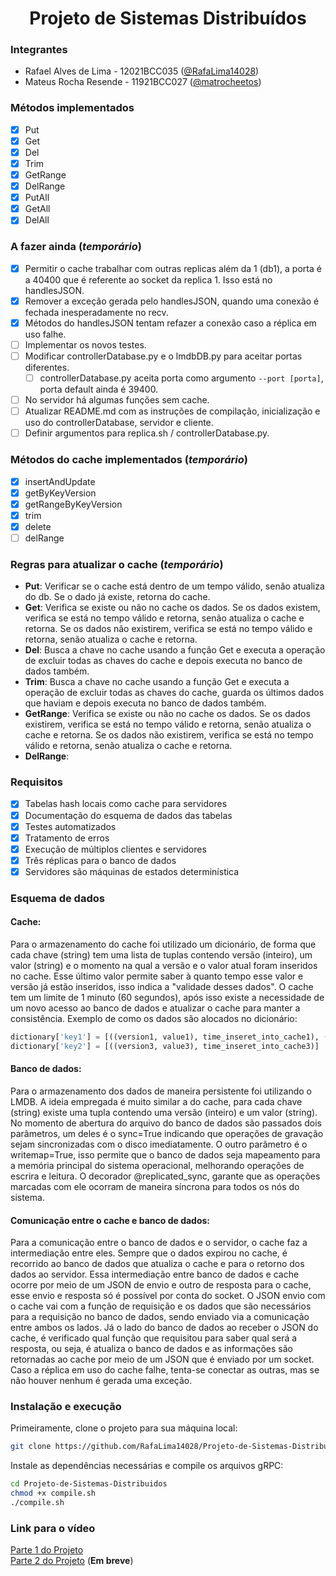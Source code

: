 <h1 align="center">Projeto de Sistemas Distribuídos</h1>

### Integrantes

* Rafael Alves de Lima - 12021BCC035 ([@RafaLima14028](https://github.com/RafaLima14028/))
* Mateus Rocha Resende - 11921BCC027 ([@matrocheetos](https://github.com/matrocheetos))

### Métodos implementados

- [x] Put
- [x] Get
- [x] Del
- [x] Trim
- [x] GetRange
- [x] DelRange
- [x] PutAll
- [x] GetAll
- [x] DelAll

### A fazer ainda (*temporário*)

- [x] Permitir o cache trabalhar com outras replicas além da 1 (db1), a porta é a 40400 que é referente ao
socket da replica 1. Isso está no handlesJSON.
- [x] Remover a exceção gerada pelo handlesJSON, quando uma conexão é fechada inesperadamente no recv.
- [x] Métodos do handlesJSON tentam refazer a conexão caso a réplica em uso falhe.
- [ ] Implementar os novos testes.
- [ ] Modificar controllerDatabase.py e o lmdbDB.py para aceitar portas diferentes.
  - [ ] controllerDatabase.py aceita porta como argumento `--port [porta]`, porta default ainda é 39400.
- [ ] No servidor há algumas funções sem cache.
- [ ] Atualizar README.md com as instruções de compilação, inicialização e uso do controllerDatabase, servidor e cliente.
- [ ] Definir argumentos para replica.sh / controllerDatabase.py.

### Métodos do cache implementados (*temporário*)

- [x] insertAndUpdate
- [x] getByKeyVersion
- [x] getRangeByKeyVersion
- [x] trim
- [x] delete
- [ ] delRange

### Regras para atualizar o cache (*temporário*)

- **Put**: Verificar se o cache está dentro de um tempo válido, senão atualiza do db.
  Se o dado já existe, retorna do cache.
- **Get**: Verifica se existe ou não no cache os dados.
  Se os dados existem, verifica se está no tempo válido e retorna, senão atualiza o
  cache e retorna.
  Se os dados não existirem, verifica se está no tempo válido e retorna, senão
  atualiza o cache e retorna.
- **Del**: Busca a chave no cache usando a função Get e
  executa a operação de excluir todas as chaves do cache e depois executa no
  banco de dados também.
- **Trim**: Busca a chave no cache usando a função Get e
  executa a operação de excluir todas as chaves do cache,
  guarda os últimos dados que haviam e depois executa no
  banco de dados também.
- **GetRange**: Verifica se existe ou não no cache os dados. Se os dados existirem, verifica
  se está no tempo válido e retorna, senão atualiza o cache e retorna.
  Se os dados não existirem, verifica se está no tempo válido e retorna, senão atualiza o cache e retorna.
- **DelRange**:

### Requisitos

- [x] Tabelas hash locais como cache para servidores
- [x] Documentação do esquema de dados das tabelas
- [x] Testes automatizados
- [x] Tratamento de erros
- [x] Execução de múltiplos clientes e servidores
- [x] Três réplicas para o banco de dados
- [x] Servidores são máquinas de estados determinística

### Esquema de dados

#### Cache:

Para o armazenamento do cache foi utilizado um dicionário,
de forma que cada chave (string) tem uma lista de tuplas contendo
versão (inteiro), um valor (string) e o momento na qual a versão e
o valor atual foram inseridos no cache. Esse último valor permite
saber à quanto tempo esse valor e versão já estão inseridos, isso indica
a "validade desses dados". O cache tem um limite de 1 minuto (60 segundos),
após isso existe a necessidade de um novo acesso ao banco de dados e
atualizar o cache para manter a consistência. Exemplo de como os dados
são alocados no dicionário:

```python
dictionary['key1'] = [((version1, value1), time_inseret_into_cache1), ((version2, value2), time_inseret_into_cache2), ...]
dictionary['key2'] = [((version3, value3), time_inseret_into_cache3)]
```

#### Banco de dados:

Para o armazenamento dos dados de maneira persistente foi utilizando o LMDB.
A ideia empregada é muito similar a do cache, para cada chave (string) existe
uma tupla contendo uma versão (inteiro) e um valor (string). No momento de abertura
do arquivo do banco de dados são passados dois parâmetros, um deles é o
sync=True indicando que operações de gravação sejam sincronizadas com o disco
imediatamente. O outro parâmetro é o writemap=True, isso permite que o banco
de dados seja mapeamento para a memória principal do sistema operacional,
melhorando operações de escrira e leitura. O decorador @replicated_sync, garante que as operações marcadas com ele
ocorram de maneira síncrona para todos os nós do sistema.

#### Comunicação entre o cache e banco de dados:

Para a comunicação entre o banco de dados e o servidor, o cache faz a intermediação entre eles.
Sempre que o dados expirou no cache, é recorrido ao banco de dados que atualiza o cache e
para o retorno dos dados ao servidor. Essa intermediação entre banco de dados e cache ocorre
por meio de um JSON de envio e outro de resposta para o cache, esse envio e resposta só é possível por conta
do socket. O JSON envio com o cache vai com a função de requisição e os dados que são necessários para a requisição
no banco de dados, sendo enviado via a comunicação entre ambos os lados. Já o lado do banco de dados ao receber
o JSON do cache, é verificado qual função que requisitou para saber qual será a resposta, ou seja, é atualiza o
banco de dados e as informações são retornadas ao cache por meio de um JSON que é enviado por um socket. Caso a réplica
em uso do cache falhe, tenta-se conectar as outras, mas se não houver nenhum é gerada uma exceção.

### Instalação e execução

Primeiramente, clone o projeto para sua máquina local:

```bash
git clone https://github.com/RafaLima14028/Projeto-de-Sistemas-Distribuidos.git
```

Instale as dependências necessárias e compile os arquivos gRPC:

```bash
cd Projeto-de-Sistemas-Distribuidos
chmod +x compile.sh
./compile.sh
```

### Link para o vídeo

[Parte 1 do Projeto](https://youtu.be/9ZDFBH2iPKQ)
<br/>
[Parte 2 do Projeto]() (**Em breve**)
